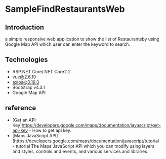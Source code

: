 # SampleFindRestaurantsWeb

## Introduction
 a simple ​responsive​ web application to show the list of ​Restaurants ​by using Google Map API 
 which user can enter the keyword to search.
 
## Technologies
* ASP.NET Core/.NET Core2.2
* vue@2.6.10
* axios@0.19.0
* Bootstrap v4.3.1
* Google Map API 

## reference

* [Get an API Key]https://developers.google.com/maps/documentation/javascript/get-api-key - How to get api key.
* [Maps JavaScript API](https://developers.google.com/maps/documentation/javascript/tutorial - tutorial The Maps JavaScript API which you can modify using layers and styles, controls and events, and various services and libraries.